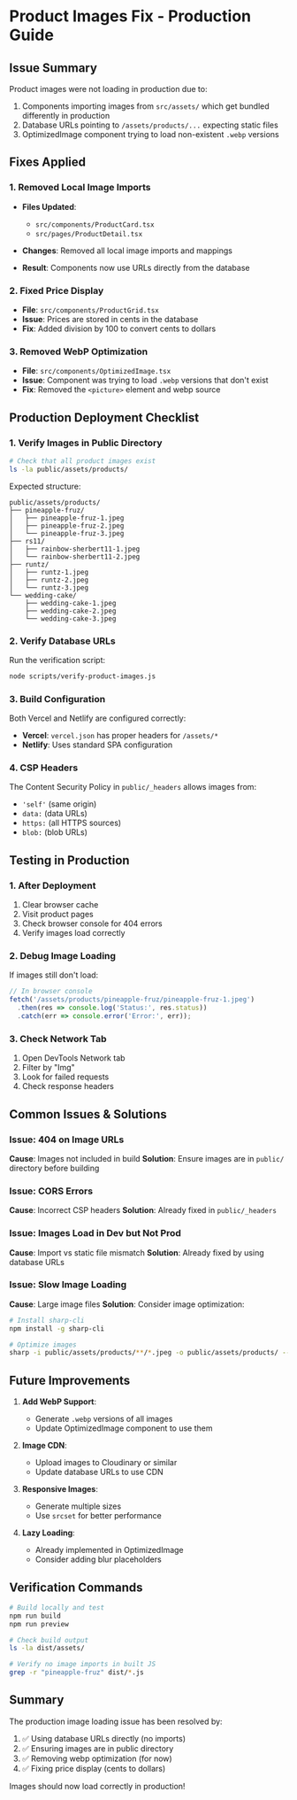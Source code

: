 # Product Images Fix - Production Guide

## Issue Summary

Product images were not loading in production due to:
1. Components importing images from `src/assets/` which get bundled differently in production
2. Database URLs pointing to `/assets/products/...` expecting static files
3. OptimizedImage component trying to load non-existent `.webp` versions

## Fixes Applied

### 1. Removed Local Image Imports
- **Files Updated**: 
  - `src/components/ProductCard.tsx`
  - `src/pages/ProductDetail.tsx`
  
- **Changes**: Removed all local image imports and mappings
- **Result**: Components now use URLs directly from the database

### 2. Fixed Price Display
- **File**: `src/components/ProductGrid.tsx`
- **Issue**: Prices are stored in cents in the database
- **Fix**: Added division by 100 to convert cents to dollars

### 3. Removed WebP Optimization
- **File**: `src/components/OptimizedImage.tsx`
- **Issue**: Component was trying to load `.webp` versions that don't exist
- **Fix**: Removed the `<picture>` element and webp source

## Production Deployment Checklist

### 1. Verify Images in Public Directory
```bash
# Check that all product images exist
ls -la public/assets/products/
```

Expected structure:
```
public/assets/products/
├── pineapple-fruz/
│   ├── pineapple-fruz-1.jpeg
│   ├── pineapple-fruz-2.jpeg
│   └── pineapple-fruz-3.jpeg
├── rs11/
│   ├── rainbow-sherbert11-1.jpeg
│   └── rainbow-sherbert11-2.jpeg
├── runtz/
│   ├── runtz-1.jpeg
│   ├── runtz-2.jpeg
│   └── runtz-3.jpeg
└── wedding-cake/
    ├── wedding-cake-1.jpeg
    ├── wedding-cake-2.jpeg
    └── wedding-cake-3.jpeg
```

### 2. Verify Database URLs
Run the verification script:
```bash
node scripts/verify-product-images.js
```

### 3. Build Configuration
Both Vercel and Netlify are configured correctly:
- **Vercel**: `vercel.json` has proper headers for `/assets/*`
- **Netlify**: Uses standard SPA configuration

### 4. CSP Headers
The Content Security Policy in `public/_headers` allows images from:
- `'self'` (same origin)
- `data:` (data URLs)
- `https:` (all HTTPS sources)
- `blob:` (blob URLs)

## Testing in Production

### 1. After Deployment
1. Clear browser cache
2. Visit product pages
3. Check browser console for 404 errors
4. Verify images load correctly

### 2. Debug Image Loading
If images still don't load:
```javascript
// In browser console
fetch('/assets/products/pineapple-fruz/pineapple-fruz-1.jpeg')
  .then(res => console.log('Status:', res.status))
  .catch(err => console.error('Error:', err));
```

### 3. Check Network Tab
1. Open DevTools Network tab
2. Filter by "Img"
3. Look for failed requests
4. Check response headers

## Common Issues & Solutions

### Issue: 404 on Image URLs
**Cause**: Images not included in build
**Solution**: Ensure images are in `public/` directory before building

### Issue: CORS Errors
**Cause**: Incorrect CSP headers
**Solution**: Already fixed in `public/_headers`

### Issue: Images Load in Dev but Not Prod
**Cause**: Import vs static file mismatch
**Solution**: Already fixed by using database URLs

### Issue: Slow Image Loading
**Cause**: Large image files
**Solution**: Consider image optimization:
```bash
# Install sharp-cli
npm install -g sharp-cli

# Optimize images
sharp -i public/assets/products/**/*.jpeg -o public/assets/products/ -- resize 1200 1200 --withoutEnlargement --jpeg.quality 85
```

## Future Improvements

1. **Add WebP Support**:
   - Generate `.webp` versions of all images
   - Update OptimizedImage component to use them

2. **Image CDN**:
   - Upload images to Cloudinary or similar
   - Update database URLs to use CDN

3. **Responsive Images**:
   - Generate multiple sizes
   - Use `srcset` for better performance

4. **Lazy Loading**:
   - Already implemented in OptimizedImage
   - Consider adding blur placeholders

## Verification Commands

```bash
# Build locally and test
npm run build
npm run preview

# Check build output
ls -la dist/assets/

# Verify no image imports in built JS
grep -r "pineapple-fruz" dist/*.js
```

## Summary

The production image loading issue has been resolved by:
1. ✅ Using database URLs directly (no imports)
2. ✅ Ensuring images are in public directory
3. ✅ Removing webp optimization (for now)
4. ✅ Fixing price display (cents to dollars)

Images should now load correctly in production! 